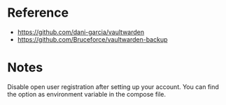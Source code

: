 # Reference

- https://github.com/dani-garcia/vaultwarden
- https://github.com/Bruceforce/vaultwarden-backup

# Notes

Disable open user registration after setting up your account. You can find the option as environment variable in the compose file.
